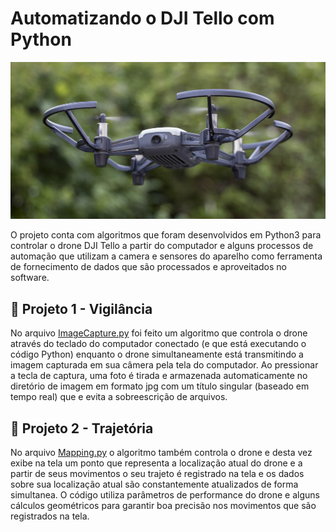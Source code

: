 # Automatizando o DJI Tello com Python
<img src="https://github.com/HerculesDraycon/automatizando-tello-com-python/blob/main/img/tello.jpg" width="717" heigth="358">

O projeto conta com algoritmos que foram desenvolvidos em Python3 para controlar o drone DJI Tello a partir do computador e alguns processos de automação que utilizam a camera e sensores do aparelho como ferramenta de fornecimento de dados que são processados e aproveitados no software.

## 📸 Projeto 1 - Vigilância
No arquivo [ImageCapture.py](https://github.com/HerculesDraycon/automatizando-tello-com-python/blob/main/control/ImageCapture.py) foi feito um algoritmo que controla o drone através do teclado do computador conectado (e que está executando o código Python) enquanto o drone simultaneamente está transmitindo a imagem capturada em sua câmera pela tela do computador. Ao pressionar a tecla de captura, uma foto é tirada e armazenada automaticamente no diretório de imagem em formato jpg com um título singular (baseado em tempo real) que e evita a sobreescrição de arquivos.

## 📍 Projeto 2 - Trajetória
No arquivo [Mapping.py](https://github.com/HerculesDraycon/automatizando-tello-com-python/blob/main/control/Mapping.py) o algoritmo também controla o drone e desta vez exibe na tela um ponto que representa a localização atual do drone e a partir de seus movimentos o seu trajeto é registrado na tela e os dados sobre sua localização atual são constantemente atualizados de forma simultanea.
O código utiliza parâmetros de performance do drone e alguns cálculos geométricos para garantir boa precisão nos movimentos que são registrados na tela.
